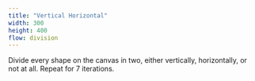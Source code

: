 ```yaml
---
title: "Vertical Horizontal"
width: 300
height: 400
flow: division
---
```


Divide every shape on the canvas in two, either vertically, horizontally, or not at all. Repeat for 7 iterations.

